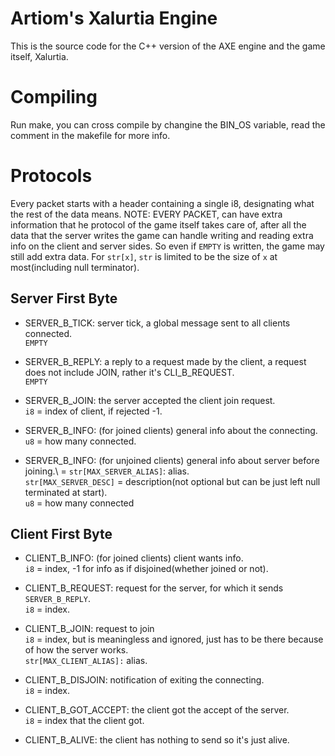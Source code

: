 # Artiom's Xalurtia Engine

This is the source code for the C++ version of the AXE engine and the game itself, Xalurtia.

# Compiling

Run make, you can cross compile by changine the BIN_OS variable, read the comment in the makefile for more info.

# Protocols

Every packet starts with a header containing a single i8, designating what the rest of the data means.
NOTE: EVERY PACKET, can have extra information that he protocol of the game itself takes care of, after all the data that the server writes the game can handle writing and reading extra info on the client and server sides. So even if `EMPTY` is written, the game may still add extra data. For `str[x]`, `str` is limited to be the size of `x` at most(including null terminator).

## Server First Byte

* SERVER_B_TICK: server tick, a global message sent to all clients connected.\
 `EMPTY`

* SERVER_B_REPLY: a reply to a request made by the client, a request does not include JOIN, rather it's CLI_B_REQUEST.\
 `EMPTY`

* SERVER_B_JOIN: the server accepted the client join request.\
 `i8` = index of client, if rejected -1.

* SERVER_B_INFO: (for joined clients) general info about the connecting.\
 `u8` = how many connected.

* SERVER_B_INFO: (for unjoined clients) general info about server before joining.\ = `str[MAX_SERVER_ALIAS]`: alias.\
 `str[MAX_SERVER_DESC]` = description(not optional but can be just left null terminated at start).\
 `u8` = how many connected

## Client First Byte

* CLIENT_B_INFO: (for joined clients) client wants info.\
 `i8` = index, -1 for info as if disjoined(whether joined or not).

* CLIENT_B_REQUEST: request for the server, for which it sends `SERVER_B_REPLY`.\
 `i8` = index.

* CLIENT_B_JOIN: request to join\
 `i8` = index, but is meaningless and ignored, just has to be there because of how the server works.\
 `str[MAX_CLIENT_ALIAS]:` alias.
 
* CLIENT_B_DISJOIN: notification of exiting the connecting.\
 `i8` = index.

* CLIENT_B_GOT_ACCEPT: the client got the accept of the server.\
 `i8` = index that the client got.

* CLIENT_B_ALIVE: the client has nothing to send so it's just alive.


